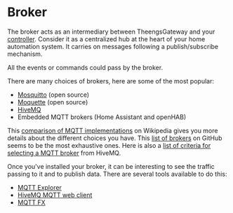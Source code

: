 # Broker
The broker acts as an intermediary between TheengsGateway and your [controller](/prerequisites/controller). Consider it as a centralized hub at the heart of your home automation system. It carries on messages following a publish/subscribe mechanism.

All the events or commands could pass by the broker.

There are many choices of brokers, here are some of the most popular:
* [Mosquitto](https://mosquitto.org/) (open source)
* [Moquette](https://moquette-io.github.io/moquette/) (open source)
* [HiveMQ](https://www.hivemq.com/hivemq/features/)
* Embedded MQTT brokers (Home Assistant and openHAB)

This [comparison of MQTT implementations](https://en.wikipedia.org/wiki/Comparison_of_MQTT_implementations) on Wikipedia gives you more details about the different choices you have.
This [list of brokers](https://github.com/mqtt/mqtt.github.io/wiki/brokers) on GitHub seems to be the most exhaustive ones.
Here is also a [list of criteria for selecting a MQTT broker](https://www.hivemq.com/blog/top-10-mqtt-broker-criteria/) from HiveMQ.

Once you've installed your broker, it can be interesting to see the traffic passing to it and to publish data. There are several tools available to do this:
* [MQTT Explorer](http://mqtt-explorer.com/)
* [HiveMQ MQTT web client](https://github.com/hivemq/hivemq-mqtt-web-client)
* [MQTT FX](https://mqttfx.jensd.de/)

